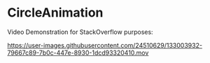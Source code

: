# CircleAnimation
Video Demonstration for StackOverflow purposes:



https://user-images.githubusercontent.com/24510629/133003932-79667c89-7b0c-447e-8930-1dcd93320410.mov



